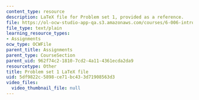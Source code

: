 ```yaml
---
content_type: resource
description: LaTeX file for Problem set 1, provided as a reference.
file: https://ol-ocw-studio-app-qa.s3.amazonaws.com/courses/6-006-introduction-to-algorithms-spring-2008/5df9822c5898ce71bc433d71908563d3_ps1.tex
file_type: text/plain
learning_resource_types:
- Assignments
ocw_type: OCWFile
parent_title: Assignments
parent_type: CourseSection
parent_uid: 962f74c2-1810-7cd2-4a11-4361ecda2da9
resourcetype: Other
title: Problem set 1 LaTeX file
uid: 5df9822c-5898-ce71-bc43-3d71908563d3
video_files:
  video_thumbnail_file: null
---
```

